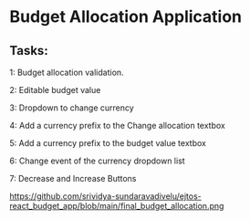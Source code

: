 # Budget Allocation Application

## Tasks:

1: Budget allocation validation. 

2: Editable budget value 

3: Dropdown to change currency 

4: Add a currency prefix to the Change allocation textbox 

5: Add a currency prefix to the budget value textbox 

6: Change event of the currency dropdown list 

7: Decrease and Increase Buttons

https://github.com/srividya-sundaravadivelu/ejtos-react_budget_app/blob/main/final_budget_allocation.png

